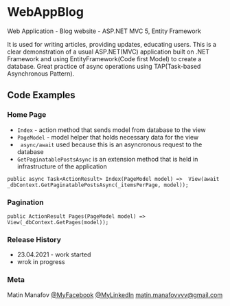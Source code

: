 # WebAppBlog
Web Application - Blog website - ASP.NET MVC 5, Entity Framework

It is used for writing articles, providing  updates, educating users. This is a clear demonstration of a usual ASP.NET(MVC) application built on .NET Framework
and using EntityFramework(Code first Model) to create a database. Great practice of async operations using TAP(Task-based Asynchronous Pattern).

## Code Examples

### Home Page
- ``Index`` - action method that sends model from database to the view
- ``PageModel`` - model helper that holds necessary data for the view
- `` async/await`` used because this is an asyncronous request to the database
- ``GetPaginatablePostsAsync`` is an extension method that is held in infrastructure of the application
```
public async Task<ActionResult> Index(PageModel model) =>  View(await _dbContext.GetPaginatablePostsAsync(_itemsPerPage, model));
```
### Pagination
```
public ActionResult Pages(PageModel model) => View(_dbContext.GetPages(model));
```
### Release History
- 23.04.2021 - work started
- wrok in progress

### Meta
Matin Manafov 
[@MyFacebook](https://www.facebook.com/matin.manafov.9)
[@MyLinkedIn](https://www.linkedin.com/in/matin-manafov-69a356176)
[matin.manafovvvv@gmail.com](matin.manafovvvv@gmail.com)
